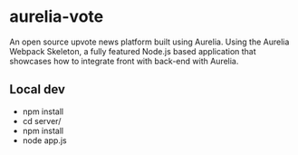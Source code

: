 # aurelia-vote
An open source upvote news platform built using Aurelia. Using the Aurelia Webpack Skeleton, a fully featured Node.js based application that showcases how to integrate front with back-end with Aurelia.

## Local dev
- npm install
- cd server/
- npm install
- node app.js
